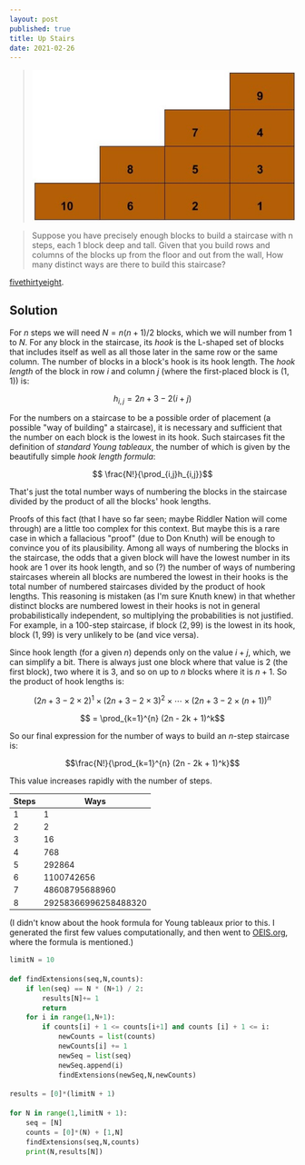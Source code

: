 ```yaml
---
layout: post
published: true
title: Up Stairs
date: 2021-02-26
---
```


>![Staircase with numbered blocks.](/img/UpStairs.jpg)

>Suppose you have precisely enough blocks to build a staircase with n steps, each $1$ block deep and tall. Given that you build rows and columns of the blocks up from the floor and out from the wall, How many distinct ways are there to build this staircase? 

[fivethirtyeight](https://fivethirtyeight.com/features/how-many-ways-can-you-build-a-staircase/).

<!--more-->

## Solution

For $n$ steps we will need $N = n(n+1)/2$ blocks, which we will number from $1$ to $N$. For any block in the staircase, its *hook* is the L-shaped set of blocks that includes itself as well as all those later in the same row or the same column. The number of blocks in a block's hook is its hook length. The *hook length* of the block in row $i$ and column $j$ (where the first-placed block is $(1,1)$) is:

$$h_{i,j} = 2n + 3 - 2(i+j)$$

For the numbers on a staircase to be a possible order of placement (a possible "way of building" a staircase), it is necessary and sufficient that the number on each block is the lowest in its hook. Such staircases fit the definition of *standard Young tableaux*, the number of which is given by the beautifully simple *hook length formula*:

$$ \frac{N!}{\prod_{i,j}h_{i,j}}$$

That's just the total number ways of numbering the blocks in the staircase divided by the product of all the blocks' hook lengths.

Proofs of this fact (that I have so far seen; maybe Riddler Nation will come through) are a little too complex for this context. But maybe this is a rare case in which a fallacious "proof" (due to Don Knuth) will be enough to convince you of its plausibility. Among all ways of numbering the blocks in the staircase, the odds that a given block will have the lowest number in its hook are $1$ over its hook length, and so (?) the number of ways of numbering staircases wherein all blocks are numbered the lowest in their hooks is the total number of numbered staircases divided by the product of hook lengths. This reasoning is mistaken (as I'm sure Knuth knew) in that whether distinct blocks are numbered lowest in their hooks is not in general probabilistically independent, so multiplying the probabilities is not justified. For example, in a $100$-step staircase, if block $(2,99)$ is the lowest in its hook, block $(1,99)$ is very unlikely to be (and vice versa).

Since hook length (for a given $n$) depends only on the value $i+j$, which, we can simplify a bit. There is always just one block where that value is $2$ (the first block), two where it is $3$, and so on up to $n$ blocks where it is $n+1$. So the product of hook lengths is:

$$     (2n + 3 - 2 \times 2)^1 
\times (2n + 3 - 2 \times 3)^2 
\times \cdots 
\times (2n + 3 - 2 \times (n+1))^n$$

$$ = \prod_{k=1}^{n} (2n - 2k + 1)^k$$

So our final expression for the number of ways to build an $n$-step staircase is:

$$\frac{N!}{\prod_{k=1}^{n} (2n - 2k + 1)^k}$$

This value increases rapidly with the number of steps.

| Steps | Ways |
| ------- | ----- |
| 1 | 1 |
| 2 | 2 |
| 3 | 16 |
| 4 | 768 |
| 5 | 292864 |
| 6 | 1100742656 |
| 7 | 48608795688960 |
| 8 | 29258366996258488320 |

(I didn't know about the hook formula for Young tableaux prior to this. I generated the first few values computationally, and then went to [OEIS.org](http://oeis.org/A005118), where the formula is mentioned.)

```python
limitN = 10

def findExtensions(seq,N,counts):
	if len(seq) == N * (N+1) / 2:
		results[N]+= 1
		return
	for i in range(1,N+1):
		if counts[i] + 1 <= counts[i+1] and counts [i] + 1 <= i:
			newCounts = list(counts)
			newCounts[i] += 1
			newSeq = list(seq)
			newSeq.append(i)
			findExtensions(newSeq,N,newCounts)

results = [0]*(limitN + 1)

for N in range(1,limitN + 1):
	seq = [N]
	counts = [0]*(N) + [1,N]
	findExtensions(seq,N,counts)
	print(N,results[N])
```

<br>
